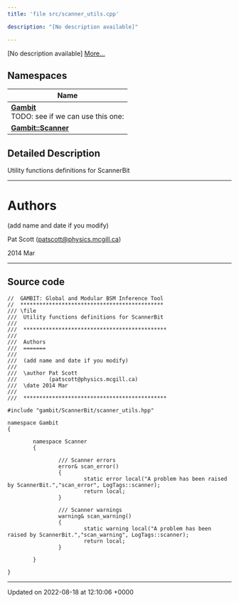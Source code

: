 ```yaml
---
title: 'file src/scanner_utils.cpp'

description: "[No description available]"

---
```







[No description available] [More...](#detailed-description)

## Namespaces

| Name           |
| -------------- |
| **[Gambit](/documentation/code/gambit_2-2/namespaces/namespacegambit/)** <br>TODO: see if we can use this one:  |
| **[Gambit::Scanner](/documentation/code/gambit_2-2/namespaces/namespacegambit_1_1scanner/)**  |

## Detailed Description


Utility functions definitions for ScannerBit



------------------


# Authors

(add name and date if you modify)

Pat Scott ([patscott@physics.mcgill.ca](mailto:patscott@physics.mcgill.ca)) 

2014 Mar



------------------




## Source code

```
//  GAMBIT: Global and Modular BSM Inference Tool
//  *********************************************
/// \file
///  Utility functions definitions for ScannerBit
///
///  *********************************************
///
///  Authors
///  =======
///
///  (add name and date if you modify)
///
///  \author Pat Scott 
///          (patscott@physics.mcgill.ca)
///  \date 2014 Mar
///
///  *********************************************

#include "gambit/ScannerBit/scanner_utils.hpp"

namespace Gambit
{

        namespace Scanner
        { 

                /// Scanner errors
                error& scan_error()
                {
                        static error local("A problem has been raised by ScannerBit.","scan_error", LogTags::scanner);
                        return local;
                }

                /// Scanner warnings
                warning& scan_warning()
                {
                        static warning local("A problem has been raised by ScannerBit.","scan_warning", LogTags::scanner);
                        return local;
                }

        }

}
```


-------------------------------

Updated on 2022-08-18 at 12:10:06 +0000
